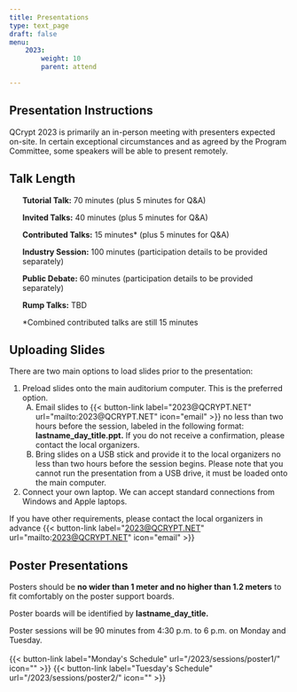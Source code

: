 ```yaml
---
title: Presentations
type: text_page
draft: false
menu:
    2023:
        weight: 10
        parent: attend

---
```

 
## Presentation Instructions
 QCrypt 2023 is primarily an in-person meeting with presenters expected on-site. In certain exceptional circumstances and as agreed by the Program Committee, some speakers will be able to present remotely.

<h2>Talk Length</h2>

<strong><ul>Tutorial Talk:</strong> 70 minutes (plus 5 minutes for Q&A)</ul>
<strong><ul>Invited Talks:</strong> 40 minutes (plus 5 minutes for Q&A)</ul>
<strong><ul>Contributed Talks:</strong> 15 minutes* (plus 5 minutes for Q&A)</ul>
<strong><ul>Industry Session:</strong> 100 minutes (participation details to be provided separately)</ul>
<strong><ul>Public Debate:</strong> 60 minutes (participation details to be provided separately)</ul>
<strong><ul>Rump Talks:</strong> TBD</ul>
<ul>*Combined contributed talks are still 15 minutes</ul>
 
<h2> Uploading Slides</h2>
There are two main options to load slides prior to the presentation:
<ol>	
<li>Preload slides onto the main auditorium computer. This is the preferred option.
<ol type="A"><li>Email slides to {{< button-link label="2023@QCRYPT.NET" url="mailto:2023@QCRYPT.NET" icon="email" >}} no less than two hours before the session, labeled in the following format: <strong>lastname_day_title.ppt.</strong> If you do not receive a confirmation, please contact the local organizers.</li>
<li>Bring slides on a USB stick and provide it to the local organizers no less than two hours before the session begins. Please note that you cannot run the presentation from a USB drive, it must be loaded onto the main computer.</ol>
<li>Connect your own laptop. We can accept standard connections from Windows and Apple laptops.</li>
</ol>
 
If you have other requirements, please contact the local organizers in advance {{< button-link label="2023@QCRYPT.NET" url="mailto:2023@QCRYPT.NET" icon="email" >}}

## Poster Presentations
 
Posters should be <strong>no wider than 1 meter and no higher than 1.2 meters</strong> to fit comfortably on the poster support boards.
 
Poster boards will be identified by <strong>lastname_day_title. </strong>

Poster sessions will be 90 minutes from 4:30 p.m. to 6 p.m. on Monday and Tuesday.
<br><br>
{{< button-link label="Monday's Schedule" url="/2023/sessions/poster1/" icon="" >}}
{{< button-link label="Tuesday's Schedule" url="/2023/sessions/poster2/" icon="" >}}
<br>
